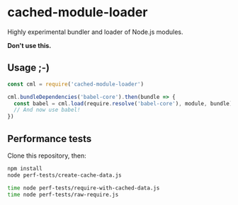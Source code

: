 # cached-module-loader

Highly experimental bundler and loader of Node.js modules.

**Don't use this.**

## Usage ;-)

```js
const cml = require('cached-module-loader')

cml.bundleDependencies('babel-core').then(bundle => {
  const babel = cml.load(require.resolve('babel-core'), module, bundle)
  // And now use babel!
})
```

## Performance tests

Clone this repository, then:

```sh
npm install
node perf-tests/create-cache-data.js

time node perf-tests/require-with-cached-data.js
time node perf-tests/raw-require.js
```
